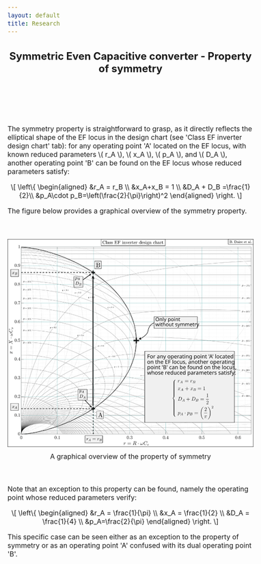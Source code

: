 ```yaml
---
layout: default
title: Research
---
```


<!-- Main title (Markdown or HTML possible) -->
<h2 style="text-align: center;">Symmetric Even Capacitive converter - Property of symmetry</h2>

<script src="https://polyfill.io/v3/polyfill.min.js?features=es6"></script>
<script id="MathJax-script" async
        src="https://cdn.jsdelivr.net/npm/mathjax@3/es5/tex-mml-chtml.js">
</script>

<style>
  body {
    font-size: 1rem; /* or 18px, or 120% */
  }
</style>

<br><br><br><br>

<p>The symmetry property is straightforward to grasp, as it directly reflects the elliptical shape of the EF locus in the design chart (see 'Class EF inverter design chart' tab): for any operating point 'A' located on the EF locus, with known reduced parameters \( r_A \), \( x_A \), \( p_A \), and \( D_A \), another operating point 'B' can be found on the EF locus whose reduced parameters satisfy:</p>
<p style="text-align: center;">
  \[
\left\{
\begin{aligned}
&r_A = r_B \\
&x_A+x_B = 1 \\
&D_A + D_B =\frac{1}{2}\\
&p_A\cdot p_B=\left(\frac{2}{\pi}\right)^2
\end{aligned}
\right.
\]
</p>
<p>The figure below provides a graphical overview of the symmetry property.</p>
<br><br>
<figure style="margin: 0; padding: 0; text-align: center;">
  <img src="/assets/img/SEC/symmetry_chart.svg" alt="SEC_symmetry_chart" style="width: 60vw; max-width: 100%; height: auto;">
  <figcaption style="margin-top: 8px;">A graphical overview of the property of symmetry</figcaption>
</figure>
<br><br>
<p>Note that an exception to this property can be found, namely the operating point whose reduced parameters verify:</p>
<p style="text-align: center;">
  \[
\left\{
\begin{aligned}
&r_A = \frac{1}{\pi} \\
&x_A = \frac{1}{2} \\
&D_A = \frac{1}{4} \\
&p_A=\frac{2}{\pi}
\end{aligned}
\right.
\]
</p>
<p>This specific case can be seen either as an exception to the property of symmetry or as an operating point 'A' confused with its dual operating point 'B'.</p>


<!-- ================================= -->
<!-- MATHJAX LOADING FOR MATH -->
<!-- (place in the layout if you want globally) -->
<!-- ================================= -->
<script type="text/javascript" id="MathJax-script" async
  src="https://cdn.jsdelivr.net/npm/mathjax@3/es5/tex-mml-chtml.js">
</script>
